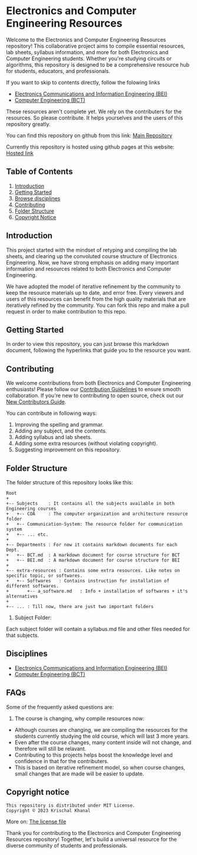 # Electronics and Computer Engineering Resources

Welcome to the Electronics and Computer Engineering Resources repository! This collaborative project aims to compile essential resources, lab sheets, syllabus information, and more for both Electronics and Computer Engineering students. Whether you're studying circuits or algorithms, this repository is designed to be a comprehensive resource hub for students, educators, and professionals.

If you want to skip to contents directly, follow the folowing links
+ [Electronics Communications and Information Engineering (BEI)](Departments/BEI.md)
+ [Computer Engineering (BCT)](Departments/BCT.md)

These resources aren't complete yet. We rely on the contributers for the resources. So please contribute. It helps yourselves and the users of this repository greatly.

You can find this repository on github from this link:
[Main Repository](https://github.com/krischal111/dharmashala)

Currently this repository is hosted using github pages at this website:
[Hosted link](https://krischal111.github.io/dharmashala)

## Table of Contents

1. [Introduction](#introduction)
2. [Getting Started](#getting-started)
3. [Browse disciplines](#disciplines)
3. [Contributing](#contributing)
4. [Folder Structure](#folder-structure)
5. [Copyright Notice](#copyright-notice)

## Introduction

This project started with the mindset of retyping and compiling the lab sheets, and clearing up the convoluted course structure of Electronics Engineering. Now, we have strong emphasis on adding many important information and resources related to both Electronics and Computer Engineering.

We have adopted the model of iterative refinement by the community to keep the resource materials up to date, and error free. Every viewers and users of this resources can benefit from the high quality materials that are iteratively refined by the community. You can fork this repo and make a pull request in order to make contribution to this repo.

## Getting Started

In order to view this repository, you can just browse this markdown document, following the hyperlinks that guide you to the resource you want.

## Contributing

We welcome contributions from both Electronics and Computer Engineering enthusiasts! Please follow our [Contribution Guidelines](CONTRIBUTING.md) to ensure smooth collaboration. If you're new to contributing to open source, check out our [New Contributors Guide](CONTRIBUTING.md#new-contributors-guide).

You can contribute in following ways:
1. Improving the spelling and grammar.
2. Adding any subject, and the contents.
3. Adding syllabus and lab sheets.
4. Adding some extra resources (without violating copyright).
5. Suggesting improvement on this repository.

## Folder Structure

The folder structure of this repository looks like this:

    Root
    +
    +-- Subjects    : It contains all the subjects available in both Engineering courses
    +   +-- COA     : The computer organization and architecture resource folder
    +   +-- Communication-System: The resource folder for communication system
    +   +-- ... etc.
    +
    +-- Departments : For now it contains markdown documents for each Dept.
    +   +-- BCT.md  : A markdown document for course structure for BCT
    +   +-- BEI.md  : A markdown document for course structure for BEI
    +
    +-- extra-resources : Contains some extra resources. Like notes on specific topic, or softwares.
    +   +-- Softwares   : Contains instruction for installation of different softwares.
    +       +-- a_software.md   : Info + installation of softwares + it's alternatives
    +
    +-- ... : Till now, there are just two important folders

1. Subject Folder:

Each subject folder will contain a syllabus.md file and other files needed for that subjects.


## Disciplines
+ [Electronics Communications and Information Engineering (BEI)](Departments/BEI.md)
+ [Computer Engineering (BCT)](Departments/BCT.md)

## FAQs
Some of the frequently asked questions are:

1. The course is changing, why compile resources now:
* Although courses are changing, we are compiling the resources for the students currently studying the old course, which will last 3 more years.
* Even after the course changes, many content inside will not change, and therefore will still be relavant.
* Contributing to this projects helps boost the knowledge level and confidence in that for the contributers.
* This is based on iterative refinement model, so when course changes, small changes that are made will be easier to update.



## Copyright notice

    This repository is distributed under MIT License.
    Copyright © 2023 Krischal Khanal

More on: [The license file](LICENSE)

Thank you for contributing to the Electronics and Computer Engineering Resources repository! Together, let's build a universal resource for the diverse community of students and professionals.
